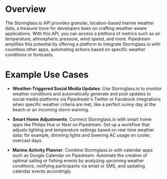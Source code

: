 # Overview

The Stormglass.io API provides granular, location-based marine weather data, a treasure trove for developers keen on crafting weather-aware applications. With this API, you can access a plethora of metrics such as air temperature, atmospheric pressure, wind speed, and more. Pipedream amplifies this potential by offering a platform to integrate Stormglass.io with countless other apps, automating actions based on specific weather conditions or forecasts.

# Example Use Cases

- **Weather-Triggered Social Media Updates**: Use Stormglass.io to monitor weather conditions and automatically generate and post updates to social media platforms via Pipedream's Twitter or Facebook integrations when specific weather criteria are met, like a perfect sunny day at the beach or an incoming storm warning.

- **Smart Home Adjustments**: Connect Stormglass.io with smart home apps like Philips Hue or Nest on Pipedream. Set up a workflow that adjusts lighting and temperature settings based on real-time weather data; for example, dimming lights and lowering AC usage on cooler, overcast days.

- **Marine Activity Planner**: Combine Stormglass.io with calendar apps such as Google Calendar on Pipedream. Automate the creation of optimal sailing or fishing events by analyzing upcoming weather conditions, notifying participants via email or SMS, and updating calendar events accordingly.
